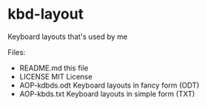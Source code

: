 # kbd-layout

Keyboard layouts that's used by me

Files:
- README.md	this file
- LICENSE	MIT License
- AOP-kdbds.odt	Keyboard layouts in fancy form (ODT)
- AOP-kbds.txt	Keyboard layouts in simple form (TXT)
